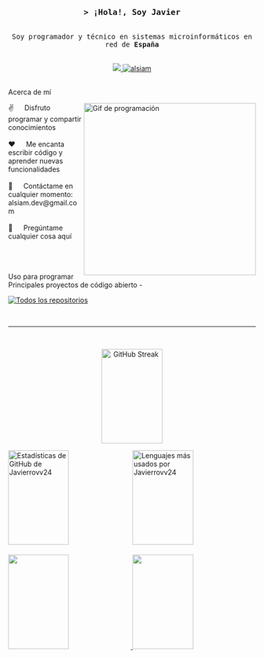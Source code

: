 <!--
<h2 align="center">
  ¡Bienvenido al Mundo de Al Siam!
  <img src="https://media.giphy.com/media/hvRJCLFzcasrR4ia7z/giphy.gif" width="28">
</h2>
-->
<!--
<p align="center">
  <a href="https://github.com/alsiam"><img src="https://readme-typing-svg.herokuapp.com/?lines=Programador%20Autodidacta;Desarrollador%20Front%20End;Más%20de%201.5%20años%20de%20experiencia%20en%20programación;Siempre%20aprendiendo%20cosas%20nuevas&center=true&width=380&height=45"></a>
</p>
 -->
<!-- <a href="https://komarev.com/ghpvc/?username=alsiam">
  <img align="right" src="https://komarev.com/ghpvc/?username=alsiam&label=Visitors&color=0e75b6&style=flat" alt="Visitantes del perfil" />
</a> -->


<!-- Intro  -->
<h3 align="center">
        <samp>&gt; ¡Hola!, Soy
                <b><a target="_blank"> Javier </a></b>
        </samp>
</h3>
<p align="center"> 
  <samp>
    <br>
    Soy programador y técnico en sistemas microinformáticos en red de <b> España </b> 
    <br>
    <br>
  </samp>
</p>
<p align="center">
 <!-- <a href="https://alsiam.com" target="blank">
  <img src="https://img.shields.io/badge/Sitio%20Web-DC143C?style=for-the-badge&logo=medium&logoColor=white" alt="alsiam" />
 </a> -->
 <!-- <a href="https://linkedin.com/in/al-siam" target="_blank">
  <img src="https://img.shields.io/badge/LinkedIn-0077B5?style=for-the-badge&logo=linkedin&logoColor=white" alt="alsiam"/>
 </a> -->
 <!-- <a href="https://dev.to/alsiam" target="_blank">
  <img src="https://img.shields.io/badge/dev.to-0A0A0A?style=for-the-badge&logo=dev.to&logoColor=white" alt="alsiam" />
 </a> -->
 <a href="https://x.com/javiier_r24" target="_blank">
  <img src="https://img.shields.io/badge/Twitter-1DA1F2?style=for-the-badge&logo=twitter&logoColor=white" />
 </a>
 <a href="https://www.instagram.com/javiier_r24/" target="_blank">
  <img src="https://img.shields.io/badge/Instagram-fe4164?style=for-the-badge&logo=instagram&logoColor=white" alt="alsiam" />
 </a> 
 <!-- <a href="https://facebook.com/alsiam.dev" target="_blank">
  <img src="https://img.shields.io/badge/Facebook-20BEFF?&style=for-the-badge&logo=facebook&logoColor=white" alt="alsiam"  />
  </a>  -->
</p>
<br />
<!-- About Section -->
Acerca de mí
<p>
 <img align="right" width="350" src="/assets/programmer.gif" alt="Gif de programación" />
✌️   Disfruto programar y compartir conocimientos <br/><br/>
❤️   Me encanta escribir código y aprender nuevas funcionalidades<br/><br/>
📧   Contáctame en cualquier momento: alsiam.dev@gmail.com<br/><br/>
💬   Pregúntame cualquier cosa aquí

</p>
<br/>
<br/>
<br/>
Uso para programar








<br/>
Principales proyectos de código abierto -





<p align="left">
  <a href="https://github.com/Javierrovv24" target="_blank"><img alt="Todos los repositorios" title="Todos los repositorios" src="https://img.shields.io/badge/-Todos%20los%20Repos-2962FF?style=for-the-badge&logo=koding&logoColor=white"/></a>
</p>
<br/>
<hr/>
<br/>
<p align="center">
<a href="https://git.io/streak-stats"><img
        src="https://github-readme-streak-stats.herokuapp.com?user=Javierrovv24&theme=onedark&hide_border=verdadero&date_format=M%20j%5B%2C%20Y%5D"
       height="192px" width="49.5%" alt="GitHub Streak" /></a>
</p>
<p align="center">
  <a href="http://github-profile-summary-cards.vercel.app/api/cards/profile-details?username=Javierrovv24&theme=2077"
 alt="Contribución de Javierrovv24 en GitHub"/>
  </a>
</p>
 <a> 
    <a href="https://github.com/Javierrovv24"><img alt="Estadísticas de GitHub de Javierrovv24" src="http://github-profile-summary-cards.vercel.app/api/cards/repos-per-language?username=Javierrovv24&theme=2077" height="192px" width="49.5%"/></a>
  <a href="https://github.com/Javierrovv24"><img alt="Lenguajes más usados por Javierrovv24" src="http://github-profile-summary-cards.vercel.app/api/cards/most-commit-language?username=Javierrovv24&theme=2077" height="192px" width="49.5%"/></a>
  <br/>
</a> 
<br>
<a href="https://github.com/Javierrovv24">
    <img src="http://github-profile-summary-cards.vercel.app/api/cards/stats?username=Javierrovv24&theme=2077" alt="" height="192px" width="49.5%">
</a>

<a href="https://github.com/Javierrovv24">
    <img src="http://github-profile-summary-cards.vercel.app/api/cards/productive-time?username=Javierrovv24&theme=2077&utcOffset=8" alt="" height="192px" width="49.5%">
</a>
<br>
